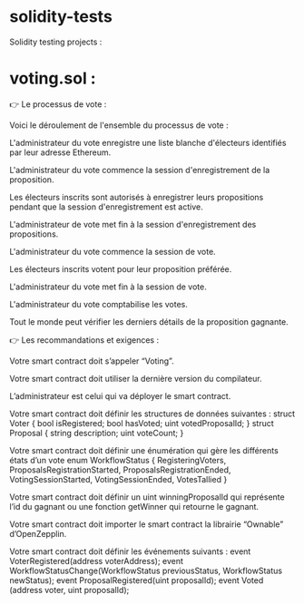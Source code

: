 # solidity-tests

Solidity testing projects :

# voting.sol :

👉 Le processus de vote :

Voici le déroulement de l'ensemble du processus de vote :

L'administrateur du vote enregistre une liste blanche d'électeurs identifiés par leur adresse Ethereum.

L'administrateur du vote commence la session d'enregistrement de la proposition.

Les électeurs inscrits sont autorisés à enregistrer leurs propositions pendant que la session d'enregistrement est active.

L'administrateur de vote met fin à la session d'enregistrement des propositions.

L'administrateur du vote commence la session de vote.

Les électeurs inscrits votent pour leur proposition préférée.

L'administrateur du vote met fin à la session de vote.

L'administrateur du vote comptabilise les votes.

Tout le monde peut vérifier les derniers détails de la proposition gagnante.

👉 Les recommandations et exigences :

Votre smart contract doit s’appeler “Voting”.

Votre smart contract doit utiliser la dernière version du compilateur.

L’administrateur est celui qui va déployer le smart contract.

Votre smart contract doit définir les structures de données suivantes :
struct Voter { bool isRegistered; bool hasVoted; uint votedProposalId; } struct Proposal { string description; uint voteCount; }

Votre smart contract doit définir une énumération qui gère les différents états d’un vote
enum WorkflowStatus { RegisteringVoters, ProposalsRegistrationStarted, ProposalsRegistrationEnded, VotingSessionStarted, VotingSessionEnded, VotesTallied }

Votre smart contract doit définir un uint winningProposalId qui représente l’id du gagnant ou une fonction getWinner qui retourne le gagnant.

Votre smart contract doit importer le smart contract la librairie “Ownable” d’OpenZepplin.

Votre smart contract doit définir les événements suivants :
event VoterRegistered(address voterAddress);
event WorkflowStatusChange(WorkflowStatus previousStatus, WorkflowStatus newStatus);
event ProposalRegistered(uint proposalId);
event Voted (address voter, uint proposalId);

